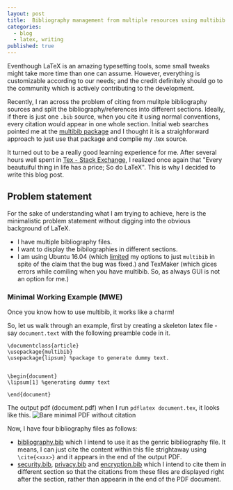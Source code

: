 ```yaml
---
layout: post
title:  Bibliography management from multiple resources using multibib.
categories: 
  - blog
  - latex, writing
published: true
---
```


Eventhough LaTeX is an amazing typesetting tools, some small tweaks might take more time than one can assume. However, everything is customizable according to our needs; and the credit definitely should go to the community which is actively contributing to the development.

Recently, I ran across the problem of citing from mulitple bibliography sources and split the bibliography/references into different sections. Ideally, if there is just one ```.bib``` source, when you cite it using normal conventions, every citation would appear in one whole section. Initial web searches pointed me at the [multibib package](https://www.ctan.org/pkg/multibib?lang=en) and I thought it is a straighforward approach to just use that package and complie my .tex source.

It turned out to be a really good learning experience for me. After several hours well spent in [Tex - Stack Exchange](http://tex.stackexchange.com/), I realized once again that "Every beautuiful thing in life has a price; So do LaTeX". This is why I decided to write this blog post.

## Problem statement

For the sake of understanding what I am trying to achieve, here is the minimalistic problem statement without digging into the obvious background of LaTeX. 

* I have multiple bibliography files.
* I want to display the bibilographies in different sections.
* I am using Ubuntu 16.04 (which [limited](https://askubuntu.com/questions/761985/textlive-bibtex-extra-and-biber-conflict) my options to just ```multibib``` in spite of the claim that the bug was fixed.) and TexMaker (which gices errors while comiling when you have multibib. So, as always GUI is not an option for me.)

### Minimal Working Example (MWE)

Once you know how to use multibib, it works like a charm! 

So, let us walk through an example, first by creating a skeleton latex file - say ```document.text``` with the following preamble code in it.

```
\documentclass{article}
\usepackage{multibib}
\usepackage{lipsum} %package to generate dummy text.


\begin{document}
\lipsum[1] %generating dummy text

\end{document}
```
The output pdf (document.pdf) when I run ```pdflatex document.tex```, it looks like this.
![Bare minimal PDF without citation]({{site.baseurl}}/assets/images/bare_minimal_pdf.png)

Now, I have four bibliography files as follows:

* [bibliography.bib]({{site.baseurl}}/assets/files.bibliography.bib) which I intend to use it as the genric bibiliography file. It means, I can just cite the content within this file strightaway using ```\cite{<xxx>}``` and it appears in the end of the output PDF.
* [security.bib]({{site.baseurl}}/assets/files/security.bib), [privacy.bib]({{site.baseurl}}/assets/files/privacy.bib) and [encryption.bib]({{site.baseurl}}/assets/files/encryption.bib) which I intend to cite them in different section so that the citations from these files are displayed right after the section, rather than appearin in the end of the PDF document.




